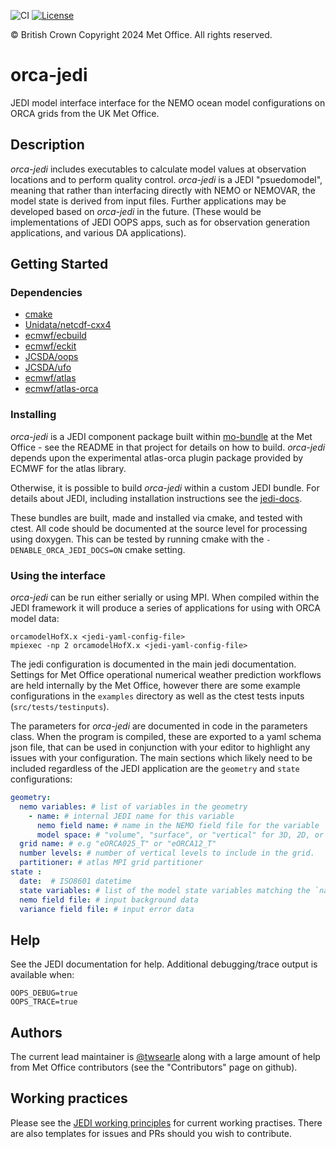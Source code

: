 ![CI](https://github.com/MetOffice/orca-jedi/actions/workflows/ci.yml/badge.svg)
[![License](https://img.shields.io/badge/License-BSD_3--Clause-blue.svg)](https://opensource.org/licenses/BSD-3-Clause)

&copy; British Crown Copyright 2024 Met Office. All rights reserved.

# orca-jedi

JEDI model interface interface for the NEMO ocean model configurations on ORCA grids from the UK Met Office.

## Description

_orca-jedi_ includes executables to calculate model values at observation locations and to perform quality control. _orca-jedi_ is a JEDI "psuedomodel", meaning that rather than interfacing directly with NEMO or NEMOVAR, the model state is derived from input files. Further applications may be developed based on _orca-jedi_ in the future. (These would be implementations of JEDI OOPS apps, such as for observation generation applications, and various DA applications).

## Getting Started

### Dependencies

  * [cmake](https://cmake.org/)
  * [Unidata/netcdf-cxx4](https://github.com/Unidata/netcdf-cxx4)
  * [ecmwf/ecbuild](https://github.com/ecmwf/ecbuild)
  * [ecmwf/eckit](https://github.com/ecmwf/eckit)
  * [JCSDA/oops](https://github.com/JCSDA/oops)
  * [JCSDA/ufo](https://github.com/JCSDA/ufo)
  * [ecmwf/atlas](https://github.com/ecmwf/atlas)
  * [ecmwf/atlas-orca](https://github.com/ecmwf/atlas-orca)

### Installing

_orca-jedi_ is a JEDI component package built within [mo-bundle](https://github.com/MetOffice/mo-bundle) at the Met Office - see the README in that project for details on how to build. _orca-jedi_ depends upon the experimental atlas-orca plugin package provided by ECMWF for the atlas library.

Otherwise, it is possible to build _orca-jedi_ within a custom JEDI bundle. For details about JEDI, including installation instructions see the [jedi-docs](http://jedi-docs.jcsda.org/).

These bundles are built, made and installed via cmake, and tested with ctest. All code should be documented at the source level for processing using doxygen. This can be tested by running cmake with the ``-DENABLE_ORCA_JEDI_DOCS=ON`` cmake setting.

### Using the interface

_orca-jedi_ can be run either serially or using MPI. When compiled within the JEDI framework it will produce a series of applications for using with ORCA model data:
```
orcamodelHofX.x <jedi-yaml-config-file>
mpiexec -np 2 orcamodelHofX.x <jedi-yaml-config-file>
```

The jedi configuration is documented in the main jedi documentation. Settings for Met Office operational numerical weather prediction workflows are held internally by the Met Office, however there are some example configurations in the ``examples`` directory as well as the ctest tests inputs (``src/tests/testinputs``).

The parameters for _orca-jedi_ are documented in code in the parameters class. When the program is compiled, these are exported to a yaml schema json file, that can be used in conjunction with your editor to highlight any issues with your configuration. The main sections which likely need to be included regardless of the JEDI application are the ``geometry`` and ``state`` configurations:

```yaml
geometry:
  nemo variables: # list of variables in the geometry
    - name: # internal JEDI name for this variable
      nemo field name: # name in the NEMO field file for the variable
      model space: # "volume", "surface", or "vertical" for 3D, 2D, or 1D field
  grid name: # e.g "eORCA025_T" or "eORCA12_T"
  number levels: # number of vertical levels to include in the grid.
  partitioner: # atlas MPI grid partitioner
state :
  date:  # ISO8601 datetime
  state variables: # list of the model state variables matching the `name` field above
  nemo field file: # input background data
  variance field file: # input error data
```

## Help

See the JEDI documentation for help. Additional debugging/trace output is available when:
```
OOPS_DEBUG=true
OOPS_TRACE=true
```

## Authors

The current lead maintainer is [@twsearle](https://github.com/twsearle) along with a large amount of help from Met Office contributors (see the "Contributors" page on github).

## Working practices

Please see the [JEDI working principles](https://jointcenterforsatellitedataassimilation-jedi-docs.readthedocs-hosted.com/en/latest/working-practices/index.html) for current working practises. There are also templates for issues and PRs should you wish to contribute.
